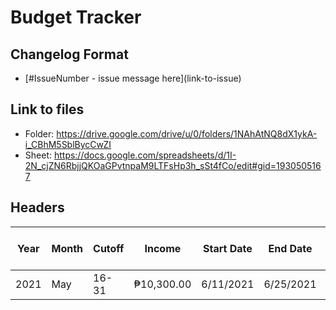 # Budget Tracker

## Changelog Format

- \[#IssueNumber - issue message here\](link-to-issue)

## Link to files

- Folder: https://drive.google.com/drive/u/0/folders/1NAhAtNQ8dX1ykA-i_CBhM5SblBycCwZI
- Sheet: https://docs.google.com/spreadsheets/d/1I-2N_cjZN6RbjjQKOaGPvtnpaM9LTFsHp3h_sSt4fCo/edit#gid=1930505167

## Headers

| Year | Month | Cutoff | Income     | Start Date | End Date  | No. of Days | Electricity | Internet | Insurance | Transportation | Laundry | Total Fixed | Grocery   | Grocery Actual | 2-Week Expense | Total Variable | Savings   | Savings Override | Remaining | Total Savings | Notes |
| ---- | ----- | ------ | ---------- | ---------- | --------- | ----------- | ----------- | -------- | --------- | -------------- | ------- | ----------- | --------- | -------------- | -------------- | -------------- | --------- | ---------------- | --------- | ------------- | ----- |
| 2021 | May   | 16-31  | ₱10,300.00 | 6/11/2021  | 6/25/2021 | 15          | ₱0.00       | ₱750.00  | ₱950.00   | ₱200.00        | ₱400.00 | ₱2,300.00   | ₱2,000.00 | &nbsp;         | ₱2,500.00      | ₱4,500.00      | ₱2,575.00 | ₱2,550.00        | ₱950.00   | ₱6,000.00     | Done  |
